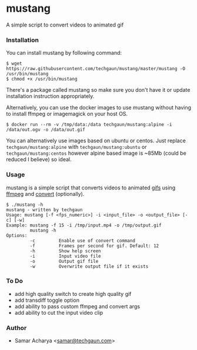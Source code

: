 # mustang
A simple script to convert videos to animated gif

### Installation
You can install mustang by following command:

```shell
$ wget https://raw.githubusercontent.com/techgaun/mustang/master/mustang -O /usr/bin/mustang
$ chmod +x /usr/bin/mustang
```

There's a package called mustang so make sure you don't have it or update installation instruction appropriately.

Alternatively, you can use the docker images to use mustang without having to install ffmpeg or imagemagick on your host OS.
```shell
$ docker run --rm -v /tmp/data:/data techgaun/mustang:alpine -i /data/out.ogv -o /data/out.gif
```

You can alternatively use images based on ubuntu or centos. Just replace `techgaun/mustang:alpine` with `techgaun/mustang:ubuntu` or `techgaun/mustang:centos` however alpine based image is ~85Mb (could be reduced I believe) so ideal.

### Usage
mustang is a simple script that converts videos to animated [gifs](https://en.wikipedia.org/wiki/GIF) using [ffmpeg](https://www.ffmpeg.org/) and [convert](http://www.imagemagick.org) (optionally).

```shell
$ ./mustang -h
mustang - written by techgaun
Usage: mustang [-f <fps_numeric>] -i <input_file> -o <output_file> [-c] [-w]
Example: mustang -f 15 -i /tmp/input.mp4 -o /tmp/output.gif
         mustang -h
Options:
         -c         Enable use of convert command
         -f         Frames per second for gif. Default: 12
         -h         Show help screen
         -i         Input video file
         -o         Output gif file
         -w         Overwrite output file if it exists
```

### To Do

- add high quality switch to create high quality gif
- add transdiff toggle option
- add ability to pass custom ffmpeg and convert args
- add ability to cut the input video clip

### Author
- Samar Acharya \<samar@techgaun.com\>
